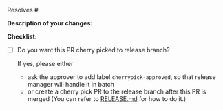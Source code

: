 <!-- Which issue is related to this Pull Request? -->
<!-- Write "Resolves #<issue-number>" to automatically close the issue when PR merged. -->
Resolves #
<!--
or if the PR is only a part of an issue, write the following instead:
Part of #<issue-number>
-->

**Description of your changes:**


**Checklist:**
- [ ] Do you want this PR cherry picked to release branch?

  If yes, please either
    * ask the approver to add label `cherrypick-approved`, so that release manager
    will handle it in batch
    * or create a cherry pick PR to the release branch after this PR is merged
    (You can refer to [RELEASE.md](https://github.com/kubeflow/pipelines/blob/master/RELEASE.md#option---git-cherry-pick) for how to do it.)
